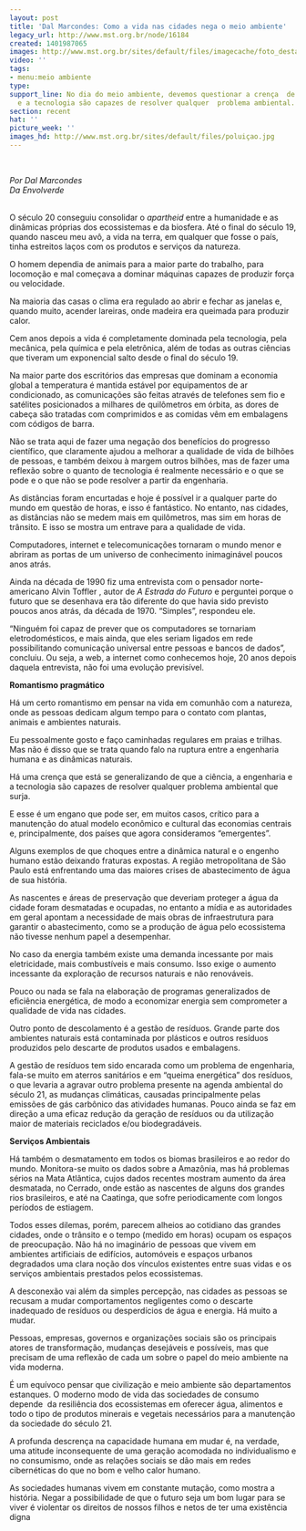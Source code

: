 ```yaml
---
layout: post
title: 'Dal Marcondes: Como a vida nas cidades nega o meio ambiente'
legacy_url: http://www.mst.org.br/node/16184
created: 1401987065
images: http://www.mst.org.br/sites/default/files/imagecache/foto_destaque/poluiçao.jpg
video: ''
tags:
- menu:meio ambiente
type: 
support_line: No dia do meio ambiente, devemos questionar a crença  de que a ciência
  e a tecnologia são capazes de resolver qualquer  problema ambiental.
section: recent
hat: ''
picture_week: ''
images_hd: http://www.mst.org.br/sites/default/files/poluiçao.jpg
---
```

<p>&nbsp;</p><p><em>Por Dal Marcondes<br> Da Envolverde<br><br></em></p><p><span>O século 20 conseguiu consolidar o </span><i>apartheid</i><span>  entre a humanidade e as dinâmicas próprias dos ecossistemas e da  biosfera. Até o final do século 19, quando nasceu meu avô, a vida na  terra, em qualquer que fosse o país, tinha estreitos laços com os  produtos e serviços da natureza. </span></p><p><span>O homem dependia de animais para a  maior parte do trabalho, para locomoção e mal começava a dominar  máquinas capazes de produzir força ou velocidade.</span></p><p><span> Na maioria das casas o  clima era regulado ao abrir e fechar as janelas e, quando muito,  acender lareiras, onde madeira era queimada para produzir calor.</span></p> <p>Cem anos depois a vida é completamente dominada pela tecnologia, pela  mecânica, pela química e pela eletrônica, além de todas as outras  ciências que tiveram um exponencial salto desde o final do século 19.</p><p>Na  maior parte dos escritórios das empresas que dominam a economia global a  temperatura é mantida estável por equipamentos de ar condicionado, as  comunicações são feitas através de telefones sem fio e satélites  posicionados a milhares de quilômetros em órbita, as dores de cabeça são  tratadas com comprimidos e as comidas vêm em embalagens com códigos de  barra.</p> <p>Não se trata aqui de fazer uma negação dos benefícios do progresso  científico, que claramente ajudou a melhorar a qualidade de vida de  bilhões de pessoas, e também deixou à margem outros bilhões, mas de  fazer uma reflexão sobre o quanto de tecnologia é realmente necessário e  o que se pode e o que não se pode resolver a partir da engenharia.</p><p>As  distâncias foram encurtadas e hoje é possível ir a qualquer parte do  mundo em questão de horas, e isso é fantástico. No entanto, nas cidades,  as distâncias não se medem mais em quilômetros, mas sim em horas de  trânsito. E isso se mostra um entrave para a qualidade de vida.</p> <p>Computadores, internet e telecomunicações tornaram o mundo menor e  abriram as portas de um universo de conhecimento inimaginável poucos  anos atrás.</p><p>Ainda na década de 1990 fiz uma entrevista com o pensador  norte-americano Alvin Toffler , autor de <i>A Estrada do Futuro</i> e  perguntei porque o futuro que se desenhava era tão diferente do que  havia sido previsto poucos anos atrás, da década de 1970. “Simples”,  respondeu ele.</p><p>“Ninguém foi capaz de prever que os computadores se  tornariam eletrodomésticos, e mais ainda, que eles seriam ligados em  rede possibilitando comunicação universal entre pessoas e bancos de  dados”, concluiu. Ou seja, a web, a internet como conhecemos hoje, 20  anos depois daquela entrevista, não foi uma evolução previsível.</p> <p><b>Romantismo pragmático</b></p> <p>Há um certo romantismo em pensar na vida em comunhão com a natureza,  onde as pessoas dedicam algum tempo para o contato com plantas, animais e  ambientes naturais.</p><p>Eu pessoalmente gosto e faço caminhadas regulares  em praias e trilhas. Mas não é disso que se trata quando falo na ruptura  entre a engenharia humana e as dinâmicas naturais.</p><p>Há uma crença que  está se generalizando de que a ciência, a engenharia e a tecnologia são  capazes de resolver qualquer problema ambiental que surja.</p><p>E esse é um  engano que pode ser, em muitos casos, crítico para a manutenção do atual  modelo econômico e cultural das economias centrais e, principalmente,  dos países que agora consideramos “emergentes”.</p> <p>Alguns exemplos de que choques entre a dinâmica natural e o engenho  humano estão deixando fraturas expostas. A região metropolitana de São  Paulo está enfrentando uma das maiores crises de abastecimento de água  de sua história.</p><p>As nascentes e áreas de preservação que deveriam  proteger a água da cidade foram desmatadas e ocupadas, no entanto a  mídia e as autoridades em geral apontam a necessidade de mais obras de  infraestrutura para garantir o abastecimento, como se a produção de água  pelo ecossistema não tivesse nenhum papel a desempenhar.</p> <p>No caso da energia também existe uma demanda incessante por mais  eletricidade, mais combustíveis e mais consumo. Isso exige o aumento  incessante da exploração de recursos naturais e não renováveis.</p><p>Pouco ou  nada se fala na elaboração de programas generalizados de eficiência  energética, de modo a economizar energia sem comprometer a qualidade de  vida nas cidades.</p> <p>Outro ponto de descolamento é a gestão de resíduos. Grande parte dos  ambientes naturais está contaminada por plásticos e outros resíduos  produzidos pelo descarte de produtos usados e embalagens.</p><p>A gestão de  resíduos tem sido encarada como um problema de engenharia, fala-se muito  em aterros sanitários e em “queima energética” dos resíduos, o que  levaria a agravar outro problema presente na agenda ambiental do século  21, as mudanças climáticas, causadas principalmente pelas emissões de  gás carbônico das atividades humanas. Pouco ainda se faz em direção a  uma eficaz redução da geração de resíduos ou da utilização maior de  materiais reciclados e/ou biodegradáveis.</p> <p><b>Serviços Ambientais</b></p> <p>Há também o desmatamento em todos os biomas brasileiros e ao redor do  mundo. Monitora-se muito os dados sobre a Amazônia, mas há problemas  sérios na Mata Atlântica, cujos dados recentes mostram aumento da área  desmatada, no Cerrado, onde estão as nascentes de alguns dos grandes  rios brasileiros, e até na Caatinga, que sofre periodicamente com longos  períodos de estiagem.</p> <p>Todos esses dilemas, porém, parecem alheios ao cotidiano das grandes  cidades, onde o trânsito e o tempo (medido em horas) ocupam os espaços  de preocupação. Não há no imaginário de pessoas que vivem em ambientes  artificiais de edifícios, automóveis e espaços urbanos degradados uma  clara noção dos vínculos existentes entre suas vidas e os serviços  ambientais prestados pelos ecossistemas.</p> <p>A desconexão vai além da simples percepção, nas cidades as pessoas se  recusam a mudar comportamentos negligentes como o descarte inadequado  de resíduos ou desperdícios de água e energia. Há muito a mudar.</p><p>Pessoas, empresas, governos e organizações sociais são os principais  atores de transformação, mudanças desejáveis e possíveis, mas que  precisam de uma reflexão de cada um sobre o papel do meio ambiente na  vida moderna.</p> <p>É um equívoco pensar que civilização e meio ambiente são  departamentos estanques. O moderno modo de vida das sociedades de  consumo depende&nbsp; da resiliência dos ecossistemas em oferecer água,  alimentos e todo o tipo de produtos minerais e vegetais necessários para  a manutenção da sociedade do século 21.</p><p>A profunda descrença na capacidade humana em mudar é, na verdade, uma  atitude inconsequente de uma geração acomodada no individualismo e no  consumismo, onde as relações sociais se dão mais em redes cibernéticas  do que no bom e velho calor humano.</p><p>As sociedades humanas vivem em  constante mutação, como mostra a história. Negar a possibilidade de que o  futuro seja um bom lugar para se viver é violentar os direitos de  nossos filhos e netos de ter uma existência digna</p>
